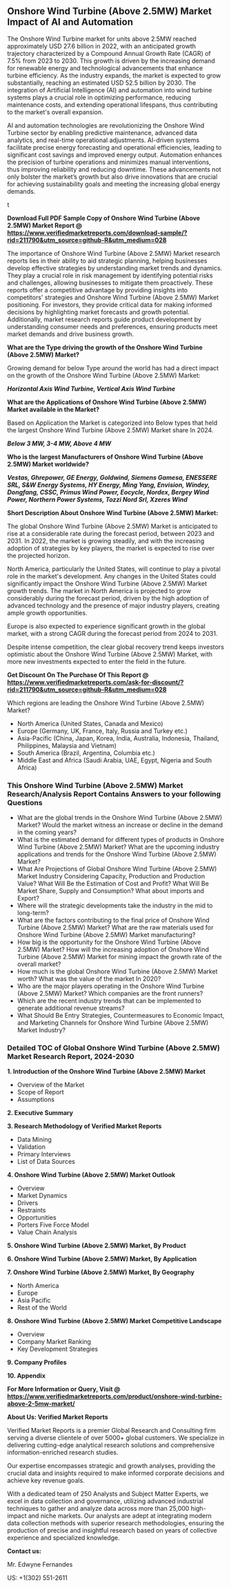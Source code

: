 <h2>Onshore Wind Turbine (Above 2.5MW) Market Impact of AI and Automation</h2><p>The Onshore Wind Turbine market for units above 2.5MW reached approximately USD 27.6 billion in 2022, with an anticipated growth trajectory characterized by a Compound Annual Growth Rate (CAGR) of 7.5% from 2023 to 2030. This growth is driven by the increasing demand for renewable energy and technological advancements that enhance turbine efficiency. As the industry expands, the market is expected to grow substantially, reaching an estimated USD 52.5 billion by 2030. The integration of Artificial Intelligence (AI) and automation into wind turbine systems plays a crucial role in optimizing performance, reducing maintenance costs, and extending operational lifespans, thus contributing to the market's overall expansion.</p><p>AI and automation technologies are revolutionizing the Onshore Wind Turbine sector by enabling predictive maintenance, advanced data analytics, and real-time operational adjustments. AI-driven systems facilitate precise energy forecasting and operational efficiencies, leading to significant cost savings and improved energy output. Automation enhances the precision of turbine operations and minimizes manual interventions, thus improving reliability and reducing downtime. These advancements not only bolster the market’s growth but also drive innovations that are crucial for achieving sustainability goals and meeting the increasing global energy demands.</p>t</p><p id="" class=""><strong>Download Full PDF Sample Copy of Onshore Wind Turbine (Above 2.5MW) Market Report @ <a href="https://www.verifiedmarketreports.com/download-sample/?rid=211790&utm_source=github-R&utm_medium=028" target="_blank">https://www.verifiedmarketreports.com/download-sample/?rid=211790&utm_source=github-R&utm_medium=028</a></strong></p><p>The importance of&nbsp;Onshore Wind Turbine (Above 2.5MW) Market research reports lies in their ability to aid strategic planning, helping businesses develop effective strategies by understanding market trends and dynamics. They play a crucial role in risk management by identifying potential risks and challenges, allowing businesses to mitigate them proactively. These reports offer a competitive advantage by providing insights into competitors' strategies and Onshore Wind Turbine (Above 2.5MW) Market positioning. For investors, they provide critical data for making informed decisions by highlighting market forecasts and growth potential. Additionally, market research reports guide product development by understanding consumer needs and preferences, ensuring products meet market demands and drive business growth.</p><p><strong>What are the&nbsp;Type driving the growth of the Onshore Wind Turbine (Above 2.5MW) Market?</strong></p><p id="" class="">Growing demand for below Type around the world has had a direct impact on the growth of the Onshore Wind Turbine (Above 2.5MW) Market:</p><em><strong>Horizontal Axis Wind Turbine, Vertical Axis Wind Turbine</strong></em></p><strong>What are the&nbsp;Applications&nbsp;of Onshore Wind Turbine (Above 2.5MW) Market available in the Market?</strong></p><p id="" class="">Based on Application the Market is categorized into Below types that held the largest Onshore Wind Turbine (Above 2.5MW) Market share In 2024.</p><em><strong>Below 3 MW, 3-4 MW, Above 4 MW</strong></em></p><strong>Who is the largest Manufacturers of Onshore Wind Turbine (Above 2.5MW) Market worldwide?</strong></p><p><em><strong>Vestas, Ghrepower, GE Energy, Goldwind, Siemens Gamesa, ENESSERE SRL, S&W Energy Systems, HY Energy, Ming Yang, Envision, Windey, Dongfang, CSSC, Primus Wind Power, Eocycle, Nordex, Bergey Wind Power, Northern Power Systems, Tozzi Nord Srl, Xzeres Wind</strong></em></p><p id="" class=""><strong>Short Description About Onshore Wind Turbine (Above 2.5MW) Market:</strong></p><p>The global Onshore Wind Turbine (Above 2.5MW) Market is anticipated to rise at a considerable rate during the forecast period, between 2023 and 2031. In 2022, the market is growing steadily, and with the increasing adoption of strategies by key players, the market is expected to rise over the projected horizon.</p><p>North America, particularly the United States, will continue to play a pivotal role in the market's development. Any changes in the United States could significantly impact the Onshore Wind Turbine (Above 2.5MW) Market growth trends. The market in North America is projected to grow considerably during the forecast period, driven by the high adoption of advanced technology and the presence of major industry players, creating ample growth opportunities.</p><p>Europe is also expected to experience significant growth in the global market, with a strong CAGR during the forecast period from 2024 to 2031.</p><p>Despite intense competition, the clear global recovery trend keeps investors optimistic about the Onshore Wind Turbine (Above 2.5MW) Market, with more new investments expected to enter the field in the future.</p><p id="" class=""><strong>Get Discount On The Purchase Of This Report @ <a href="https://www.verifiedmarketreports.com/ask-for-discount/?rid=211790&utm_source=github-R&utm_medium=028" target="_blank">https://www.verifiedmarketreports.com/ask-for-discount/?rid=211790&utm_source=github-R&utm_medium=028</a></strong></p>Which regions are leading the Onshore Wind Turbine (Above 2.5MW) Market?</p><ul><li>North America (United States, Canada and Mexico)</li><li>Europe (Germany, UK, France, Italy, Russia and Turkey etc.)</li><li>Asia-Pacific (China, Japan, Korea, India, Australia, Indonesia, Thailand, Philippines, Malaysia and Vietnam)</li><li>South America (Brazil, Argentina, Columbia etc.)</li><li>Middle East and Africa (Saudi Arabia, UAE, Egypt, Nigeria and South Africa)</li></ul><h3 id="" class="">This Onshore Wind Turbine (Above 2.5MW) Market Research/Analysis Report Contains Answers to your following Questions</h3><ul><li>What are the global trends in the Onshore Wind Turbine (Above 2.5MW) Market? Would the market witness an increase or decline in the demand in the coming years?</li><li>What is the estimated demand for different types of products in Onshore Wind Turbine (Above 2.5MW) Market? What are the upcoming industry applications and trends for the Onshore Wind Turbine (Above 2.5MW) Market?</li><li>What Are Projections of Global Onshore Wind Turbine (Above 2.5MW) Market Industry Considering Capacity, Production and Production Value? What Will Be the Estimation of Cost and Profit? What Will Be Market Share, Supply and Consumption? What about imports and Export?</li><li>Where will the strategic developments take the industry in the mid to long-term?</li><li>What are the factors contributing to the final price of Onshore Wind Turbine (Above 2.5MW) Market? What are the raw materials used for Onshore Wind Turbine (Above 2.5MW) Market manufacturing?</li><li>How big is the opportunity for the Onshore Wind Turbine (Above 2.5MW) Market? How will the increasing adoption of Onshore Wind Turbine (Above 2.5MW) Market for mining impact the growth rate of the overall market?</li><li>How much is the global Onshore Wind Turbine (Above 2.5MW) Market worth? What was the value of the market In 2020?</li><li>Who are the major players operating in the Onshore Wind Turbine (Above 2.5MW) Market? Which companies are the front runners?</li><li>Which are the recent industry trends that can be implemented to generate additional revenue streams?</li><li>What Should Be Entry Strategies, Countermeasures to Economic Impact, and Marketing Channels for Onshore Wind Turbine (Above 2.5MW) Market Industry?</li></ul><h3 id="" class="">Detailed TOC of Global Onshore Wind Turbine (Above 2.5MW) Market Research Report, 2024-2030</h3><p id="" class=""><strong>1. Introduction of the Onshore Wind Turbine (Above 2.5MW) Market</strong></p><ul><li>Overview of the Market</li><li>Scope of Report</li><li>Assumptions</li></ul><p id="" class=""><strong>2. Executive Summary</strong></p><p id="" class=""><strong>3. Research Methodology of Verified Market Reports</strong></p><ul><li>Data Mining</li><li>Validation</li><li>Primary Interviews</li><li>List of Data Sources</li></ul><p id="" class=""><strong>4. Onshore Wind Turbine (Above 2.5MW) Market Outlook</strong></p><ul><li>Overview</li><li>Market Dynamics</li><li>Drivers</li><li>Restraints</li><li>Opportunities</li><li>Porters Five Force Model</li><li>Value Chain Analysis</li></ul><p id="" class=""><strong>5. Onshore Wind Turbine (Above 2.5MW) Market, By Product</strong></p><p id="" class=""><strong>6. Onshore Wind Turbine (Above 2.5MW) Market, By Application</strong></p><p id="" class=""><strong>7. Onshore Wind Turbine (Above 2.5MW) Market, By Geography</strong></p><ul><li>North America</li><li>Europe</li><li>Asia Pacific</li><li>Rest of the World</li></ul><p id="" class=""><strong>8. Onshore Wind Turbine (Above 2.5MW) Market Competitive Landscape</strong></p><ul><li>Overview</li><li>Company Market Ranking</li><li>Key Development Strategies</li></ul><p id="" class=""><strong>9. Company Profiles</strong></p><p id="" class=""><strong>10. Appendix</strong></p><p id="" class=""><strong>For More Information or Query, Visit @ <a href="https://www.verifiedmarketreports.com/product/onshore-wind-turbine-above-2-5mw-market/" target="_blank">https://www.verifiedmarketreports.com/product/onshore-wind-turbine-above-2-5mw-market/</a></strong></p><p id="" class=""><strong>About Us: Verified Market Reports</strong></p><p id="" class="">Verified Market Reports is a premier Global Research and Consulting firm serving a diverse clientele of over 5000+ global customers. We specialize in delivering cutting-edge analytical research solutions and comprehensive information-enriched research studies.</p><p id="" class="">Our expertise encompasses strategic and growth analyses, providing the crucial data and insights required to make informed corporate decisions and achieve key revenue goals.</p><p id="" class="">With a dedicated team of 250 Analysts and Subject Matter Experts, we excel in data collection and governance, utilizing advanced industrial techniques to gather and analyze data across more than 25,000 high-impact and niche markets. Our analysts are adept at integrating modern data collection methods with superior research methodologies, ensuring the production of precise and insightful research based on years of collective experience and specialized knowledge.</p><p id="" class=""><strong>Contact us:</strong></p><p id="" class="">Mr. Edwyne Fernandes</p><p id="" class="">US: +1(302) 551-2611</p>